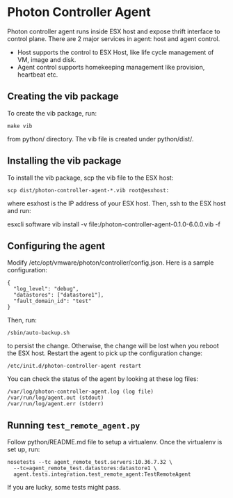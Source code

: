 # Photon Controller Agent

Photon controller agent runs inside ESX host and expose thrift interface to
control plane. There are 2 major services in agent: host and agent
control.

* Host supports the control to ESX Host, like life cycle management of VM, image
  and disk.
* Agent control supports homekeeping management like provision, heartbeat etc.

## Creating the vib package

To create the vib package, run:

    make vib

from python/ directory. The vib file is created under python/dist/.

## Installing the vib package

To install the vib package, scp the vib file to the ESX host:

    scp dist/photon-controller-agent-*.vib root@esxhost:

where esxhost is the IP address of your ESX host. Then, ssh to the ESX host and
run:

  esxcli software vib install -v file:/photon-controller-agent-0.1.0-6.0.0.vib -f

## Configuring the agent

Modify /etc/opt/vmware/photon/controller/config.json. Here is a sample configuration:

    {
      "log_level": "debug",
      "datastores": ["datastore1"],
      "fault_domain_id": "test"
    }

Then, run:

    /sbin/auto-backup.sh

to persist the change. Otherwise, the change will be lost when you reboot the
ESX host. Restart the agent to pick up the configuration change:

    /etc/init.d/photon-controller-agent restart

You can check the status of the agent by looking at these log files:

    /var/log/photon-controller-agent.log (log file)
    /var/run/log/agent.out (stdout)
    /var/run/log/agent.err (stderr)

## Running `test_remote_agent.py`

Follow python/README.md file to setup a virtualenv. Once the virtualenv is set
up, run:

    nosetests --tc agent_remote_test.servers:10.36.7.32 \
      --tc=agent_remote_test.datastores:datastore1 \
      agent.tests.integration.test_remote_agent:TestRemoteAgent

If you are lucky, some tests might pass.
